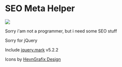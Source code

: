 # SEO Meta Helper

![](https://raw.githubusercontent.com/petrovnn/seometahelper/master/seo_meta_helper_logo.png)

Sorry i'am not a programmer, but i need some SEO stuff

Sorry for jQuery

Include [jquery.mark](https://github.com/julmot/jquery.mark) v5.2.2

Icons by [HevnGrafix Design](https://www.iconfinder.com/HEVNgrafix)
